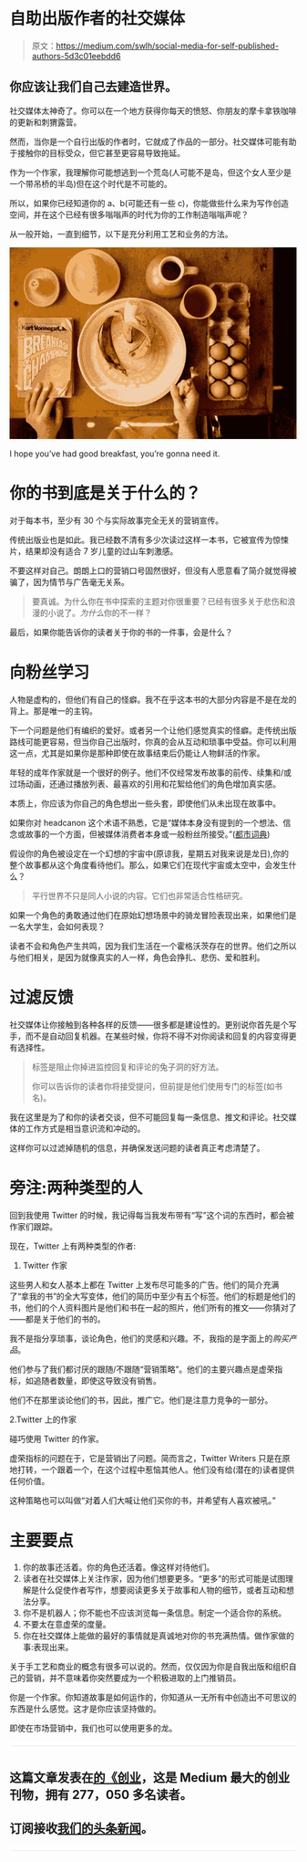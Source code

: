 # 自助出版作者的社交媒体

> 原文：<https://medium.com/swlh/social-media-for-self-published-authors-5d3c01eebdd6>

## 你应该让我们自己去建造世界。

社交媒体太神奇了。你可以在一个地方获得你每天的愤怒、你朋友的摩卡拿铁咖啡的更新和刺猬露营。

然而，当你是一个自行出版的作者时，它就成了作品的一部分。社交媒体可能有助于接触你的目标受众，但它甚至更容易导致拖延。

作为一个作家，我理解你可能想逃到一个荒岛(人可能不是岛，但这个女人至少是一个带吊桥的半岛)但在这个时代是不可能的。

所以，如果你已经知道你的 a、b(可能还有一些 c)，你能做些什么来为写作创造空间，并在这个已经有很多嗡嗡声的时代为你的工作制造嗡嗡声呢？

从一般开始，一直到细节，以下是充分利用工艺和业务的方法。

![](img/300d3ccd9005242417435bc708ccbcdf.png)

I hope you’ve had good breakfast, you’re gonna need it.

# 你的书到底是关于什么的？

对于每本书，至少有 30 个与实际故事完全无关的营销宣传。

传统出版业也是如此。我已经数不清有多少次读过这样一本书，它被宣传为惊悚片，结果却没有适合 7 岁儿童的过山车刺激感。

不要这样对自己。朗朗上口的营销口号固然很好，但没有人愿意看了简介就觉得被骗了，因为情节与广告毫无关系。

> 要真诚。为什么你在书中探索的主题对你很重要？已经有很多关于悲伤和浪漫的小说了。*为什么*你的不一样？

最后，如果你能告诉你的读者关于你的书的一件事，会是什么？

# 向粉丝学习

人物是虚构的，但他们有自己的怪癖。我不在乎这本书的大部分内容是不是在龙的背上。那是唯一的主钩。

下一个问题是他们有编织的爱好。或者另一个让他们感觉真实的怪癖。走传统出版路线可能更容易，但当你自己出版时，你真的会从互动和琐事中受益。你可以利用这一点，尤其是如果你是那种即使在故事结束后仍能让人物鲜活的作家。

年轻的成年作家就是一个很好的例子。他们不仅经常发布故事的前传、续集和/或过场动画，还通过播放列表、最喜欢的引用和花絮给他们的角色增加真实感。

本质上，你应该为你自己的角色想出一些头套，即使他们从未出现在故事中。

如果你对 headcanon 这个术语不熟悉，它是“媒体本身没有提到的一个想法、信念或故事的一个方面，但被媒体消费者本身或一般粉丝所接受。”([都市词典](https://www.urbandictionary.com/define.php?term=Headcanon))

假设你的角色被设定在一个幻想的宇宙中(原谅我，星期五对我来说是龙日),你的整个故事都从这个角度看待他们。那么，如果它们在现代宇宙或太空中，会发生什么？

> 平行世界不只是同人小说的内容。它们也非常适合性格研究。

如果一个角色的勇敢通过他们在原始幻想场景中的骑龙冒险表现出来，如果他们是一名大学生，会如何表现？

读者不会和角色产生共鸣，因为我们生活在一个霍格沃茨存在的世界。他们之所以与他们相关，是因为就像真实的人一样，角色会挣扎、悲伤、爱和胜利。

# 过滤反馈

社交媒体让你接触到各种各样的反馈——很多都是建设性的。更别说你首先是个写手，而不是自动回复机器。在某些时候，你将不得不对你阅读和回复的内容变得更有选择性。

> 标签是阻止你掉进监控回复和评论的兔子洞的好方法。
> 
> 你可以告诉你的读者你将接受提问，但前提是他们使用专门的标签(如书名)。

我在这里是为了和你的读者交谈，但不可能回复每一条信息、推文和评论。社交媒体的工作方式是相当意识流和冲动的。

这样你可以过滤掉随机的信息，并确保发送问题的读者真正考虑清楚了。

# 旁注:两种类型的人

回到我使用 Twitter 的时候，我记得每当我发布带有“写”这个词的东西时，都会被作家们跟踪。

现在，Twitter 上有两种类型的作者:

1.  Twitter 作家

这些男人和女人基本上都在 Twitter 上发布尽可能多的广告。他们的简介充满了“拿我的书”的全大写变体，他们的简历中至少有五个标签。他们的标题是他们的书，他们的个人资料图片是他们和书在一起的照片，他们所有的推文——你猜对了——都是关于他们的书的。

我不是指分享琐事，谈论角色，他们的灵感和兴趣。不，我指的是字面上的*购买产品*。

他们参与了我们都讨厌的跟随/不跟随“营销策略”。他们的主要兴趣点是虚荣指标，如追随者数量，即使这导致没有销售。

他们不在那里谈论他们的书，因此，推广它。他们是注意力竞争的一部分。

2.Twitter 上的作家

碰巧使用 Twitter 的作家。

虚荣指标的问题在于，它是营销出了问题。简而言之，Twitter Writers 只是在原地打转，一个跟着一个，在这个过程中惹恼其他人。他们没有给(潜在的)读者提供任何价值。

这种策略也可以叫做“对着人们大喊让他们买你的书，并希望有人喜欢被吼。”

# 主要要点

1.  你的故事还活着。你的角色还活着。像这样对待他们。
2.  读者在社交媒体上关注作家，因为他们想要更多。“更多”的形式可能是试图理解是什么促使作者写作，想要阅读更多关于故事和人物的细节，或者互动和想法分享。
3.  你不是机器人；你不能也不应该浏览每一条信息。制定一个适合你的系统。
4.  不要太在意虚荣的度量。
5.  你在社交媒体上能做的最好的事情就是真诚地对你的书充满热情。做作家做的事:表现出来。

关于手工艺和商业的概念有很多可以说的。然而，仅仅因为你是自我出版和组织自己的营销，并不意味着你突然要成为一个积极进取的上门推销员。

你是一个作家。你知道故事是如何运作的，你知道从一无所有中创造出不可思议的东西是什么感觉。这才是你应该坚持做的。

即使在市场营销中，我们也可以使用更多的龙。

![](img/731acf26f5d44fdc58d99a6388fe935d.png)

## 这篇文章发表在[的《创业](https://medium.com/swlh)，这是 Medium 最大的创业刊物，拥有 277，050 多名读者。

## 订阅接收[我们的头条新闻](http://growthsupply.com/the-startup-newsletter/)。

![](img/731acf26f5d44fdc58d99a6388fe935d.png)